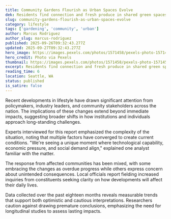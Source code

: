 ```yaml
---
title: Community Gardens Flourish as Urban Spaces Evolve
dek: Residents find connection and fresh produce in shared green spaces
slug: community-gardens-flourish-as-urban-spaces-evolve
category: lifestyle
tags: ['gardening', 'community', 'urban']
author: Marcus Rodriguez
author_slug: marcus-rodriguez
published: 2025-09-26T09:32:43.277Z
updated: 2025-09-27T09:32:43.277Z
hero_image: https://images.pexels.com/photos/1571458/pexels-photo-1571458.jpeg?auto=compress&cs=tinysrgb&w=1200
hero_credit: Photo via Pexels
thumbnail: https://images.pexels.com/photos/1571458/pexels-photo-1571458.jpeg?auto=compress&cs=tinysrgb&w=400
excerpt: Residents find connection and fresh produce in shared green spaces
reading_time: 6
location: Seattle, WA
status: published
is_satire: false
---
```


Recent developments in lifestyle have drawn significant attention from policymakers, industry leaders, and community stakeholders across the nation. The implications of these changes extend beyond immediate impacts, suggesting broader shifts in how institutions and individuals approach long-standing challenges.

Experts interviewed for this report emphasized the complexity of the situation, noting that multiple factors have converged to create current conditions. "We're seeing a unique moment where technological capability, economic pressure, and social demand align," explained one analyst familiar with the matter.

The response from affected communities has been mixed, with some embracing the changes as overdue progress while others express concern about unintended consequences. Local officials report fielding increased inquiries from constituents seeking clarity on how developments will affect their daily lives.

Data collected over the past eighteen months reveals measurable trends that support both optimistic and cautious interpretations. Researchers caution against drawing premature conclusions, emphasizing the need for longitudinal studies to assess lasting impacts.